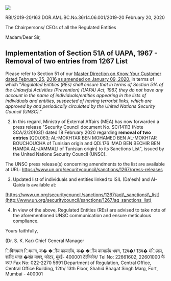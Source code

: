![](_page_0_Picture_0.jpeg)

RBI/2019-20/163 DOR.AML.BC.No.36/14.06.001/2019-20 February 20, 2020

The Chairpersons/ CEOs of all the Regulated Entities

Madam/Dear Sir,

## **Implementation of Section 51A of UAPA, 1967 - Removal of two entries from 1267 List**

Please refer to Section 51 of our [Master Direction on Know Your Customer dated February 25,](https://www.rbi.org.in/Scripts/BS_ViewMasDirections.aspx?id=11566)  [2016 as amended on January 09, 2020,](https://www.rbi.org.in/Scripts/BS_ViewMasDirections.aspx?id=11566) in terms of which "*Regulated Entities* (*REs) shall ensure that in terms of Section 51A of the Unlawful Activities (Prevention) (UAPA) Act, 1967, they do not have any account in the name of individuals/entities appearing in the lists of individuals and entities, suspected of having terrorist links, which are approved by and periodically circulated by the United Nations Security Council (UNSC)."*

2. In this regard, Ministry of External Affairs (MEA) has now forwarded a press release "Security Council document No. SC/14113 (Note SCA/2/20(03)) dated 18 February 2020 regarding **removal of two entries** [QDi.063; AL-MOKHTAR BEN MOHAMED BEN AL-MOKHTAR BOUCHOUCHA of Tunisian origin and QDi.176 IMAD BEN BECHIR BEN HAMDA AL-JAMMALI of Tunisian origin] to its Sanctions List", issued by the United Nations Security Council (UNSC).

The UNSC press release(s) concerning amendments to the list are available at URL: <https://www.un.org/securitycouncil/sanctions/1267/press-releases>

3. Updated list of individuals and entities linked to ISIL (Da'esh) and Al-Qaida is available at:

[https://www.un.org/securitycouncil/sanctions/1267/aq\\_sanctions\\_list](http://www.un.org/securitycouncil/sanctions/1267/aq_sanctions_list)

4. In view of the above, Regulated Entities (REs) are advised to take note of the aforementioned UNSC communication and ensure meticulous compliance.

Yours faithfully,

(Dr. S. K. Kar) Chief General Manager

िविनयमन िवभाग, क� �ीय कायार्लय, क� �ीय कायार्लय भवन, 12व�/ 13व� मंिज़ल, शहीद भगत �संह मागर्, फोटर्, मुंबई- 400001 टेलीफोन/ Tel No: 22661602, 22601000 फै क्स/ Fax No: 022-2270 5691 Department of Regulation, Central Office, Central Office Building, 12th/ 13th Floor, Shahid Bhagat Singh Marg, Fort, Mumbai - 400001